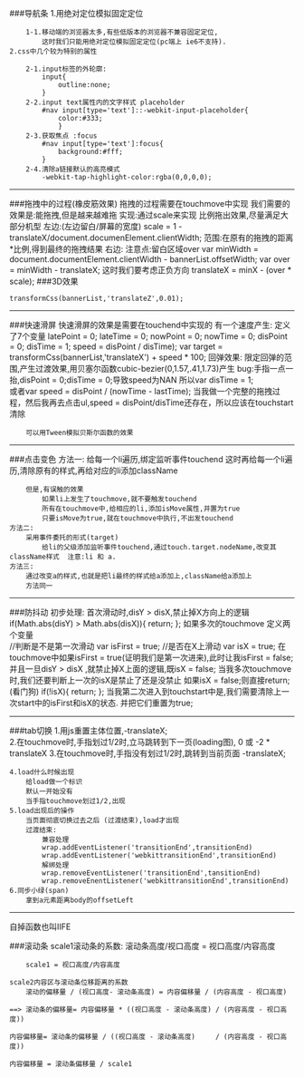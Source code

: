 ###导航条
	1.用绝对定位模拟固定定位

		1-1.移动端的浏览器太多,有些低版本的浏览器不兼容固定定位,
			这时我们只能用绝对定位模拟固定定位(pc端上 ie6不支持).
	2.css中几个较为特别的属性

		2-1.input标签的外轮廓:
			input{
				outline:none;
			}
		2-2.input text属性内的文字样式 placeholder
			#nav input[type='text']::-webkit-input-placeholder{
				color:#333;
				}
		2-3.获取焦点 :focus
			#nav input[type='text']:focus{
				background:#fff;
			}
		2-4.清除a链接默认的高亮模式
			-webkit-tap-highlight-color:rgba(0,0,0,0);

----------

###拖拽中的过程(橡皮筋效果)
	拖拽的过程需要在touchmove中实现
	我们需要的效果是:能拖拽,但是越来越难拖
	实现:通过scale来实现
		比例拖出效果,尽量满足大部分机型
		左边:(左边留白/屏幕的宽度)
			scale = 1 - translateX/document.documenElement.clientWidth;
			范围:在原有的拖拽的距离*比例,得到最终的拖拽结果
		右边:
			注意点:留白区域over
			var minWidth = document.documentElement.clientWidth - bannerList.offsetWidth;
			var over = minWidth - translateX;
					这时我们要考虑正负方向
			translateX = minX - (over *	scale);
###3D效果
	
	transformCss(bannerList,'translateZ',0.01);


----------

###快速滑屏
	快速滑屏的效果是需要在touchend中实现的
	有一个速度产生:
		定义了7个变量
			latePoint = 0;
			lateTime = 0;
			nowPoint = 0;
			nowTime = 0;
			disPoint = 0;
			disTime = 1;
			speed = disPoint / disTime);
		var target = transformCss(bannerList,'translateX') + speed * 100;
		回弹效果:
			限定回弹的范围,产生过渡效果,用贝塞尔函数cubic-bezier(0,1.57,.41,1.73)产生
		bug:手指一点一抬,disPoint = 0;disTime = 0;导致speed为NAN	所以var disTime = 1;			
				或者var speed = disPoint / (nowTime - lastTime);
		当我做一个完整的拖拽过程，然后我再去点击ul,speed = disPoint/disTime还存在，所以应该在touchstart清除

		可以用Tween模拟贝斯尔函数的效果		
		



----------

###点击变色
	方法一:
		给每一个li遍历,绑定监听事件touchend
		这时再给每一个li遍历,清除原有的样式,再给对应的li添加className
		
		但是,有误触的效果
			如果li上发生了touchmove,就不要触发touchend
			所有在touchmove中,给相应的li,添加isMove属性,并置为true
			只要isMove为true,就在touchmove中执行,不出发touchend
	方法二:
		采用事件委托的形式(target)
			给li的父级添加监听事件touchend,通过touch.target.nodeName,改变其className样式  注意:li 和 a.
	方法三:
		通过改变a的样式,也就是把li最终的样式给a添加上,className给a添加上
		方法同一

----------

###防抖动
	初步处理: 首次滑动时,disY > disX,禁止掉X方向上的逻辑
		if(Math.abs(disY) > Math.abs(disX)){
			return;
			};
	如果多次的touchmove
			定义两个变量	
			//判断是不是第一次滑动
				var isFirst = true;
			//是否在X上滑动
				var isX = true;
		在touchmove中如果isFirst = true(证明我们是第一次进来),此时让我isFirst = false;
			并且一旦disY > disX ,就禁止掉X上面的逻辑,既isX = false;
		当我多次touchmove时,我们还要判断上一次的isX是禁止了还是没禁止
		如果isX = false;则直接return;(看门狗)
		if(!isX){
			return;
		};
		当我第二次进入到touchstart中是,我们需要清除上一次start中的isFirst和isX的状态.
		并把它们重置为true;

----------

###tab切换
	1.用js重置主体位置,-translateX;	
	2.在touchmove时,手指划过1/2时,立马跳转到下一页(loading图), 0 或 -2 * translateX
	3.在touchmove时,手指没有划过1/2时,跳转到当前页面 -translateX;
	
	4.load什么时候出现
		给load做一个标识
		默认一开始没有
		当手指touchmove划过1/2,出现
	5.load出现后的操作	
		当页面彻底切换过去之后 (过渡结束),load才出现	
		过渡结束:
			兼容处理
			wrap.addEventListener('transitionEnd',transitionEnd)
			wrap.addEventListener('webkittransitionEnd',transitionEnd)
			解绑处理
			wrap.removeEventListener('transitionEnd',tansitionEnd)
			wrap.removeEnentListener('webkittransitionEnd',transitionEnd)
	6.同步小绿(span)
		拿到a元素距离body的offsetLeft

----------

自掉函数也叫IIFE

###滚动条
	scale1滚动条的系数:
		滚动条高度/视口高度 = 视口高度/内容高度
		
		scale1 = 视口高度/内容高度

	scale2内容区与滚动条位移距离的系数
		滚动的偏移量 / (视口高度- 滚动条高度) = 内容偏移量 / (内容高度 - 视口高度)

	==> 滚动条的偏移量= 内容偏移量 * ((视口高度 - 滚动条高度) / (内容高度 - 视口高度))
	
	内容偏移量= 滚动条的偏移量 / ((视口高度 - 滚动条高度)	 / (内容高度 - 视口高度))
	
	内容偏移量 = 滚动条偏移量 / scale1 
	
	

